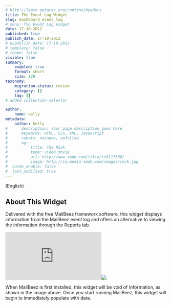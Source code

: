 ```yaml
---
# http://learn.getgrav.org/content/headers
title: The Event Log Widget
slug: dashboard_event_log
# menu: The Event Log Widget
date: 17-10-2012
published: true
publish_date: 17-10-2012
# unpublish_date: 17-10-2012
# template: false
# theme: false
visible: true
summary:
    enabled: true
    format: short
    size: 128
taxonomy:
    migration-status: review
    category: []
    tag: []
# added collection selector

author:
    name: kelly
metadata:
    author: kelly
#      description: Your page description goes here
#      keywords: HTML, CSS, XML, JavaScript
#      robots: noindex, nofollow
#      og:
#          title: The Rock
#          type: video.movie
#          url: http://www.imdb.com/title/tt0117500/
#          image: http://ia.media-imdb.com/images/rock.jpg
#  cache_enable: false
#  last_modified: true
---
```


(English)

## About This Widget

Delivered with the free MailBeez framework software, this widget displays information from the MailBeez event log and offers an alternative to viewing the information through the Reports tab.

[![](http://localhost/wordpress_mailbeez_EOL/wp-content/themes/awake/lib/scripts/timthumb/thumb.php?src=http://www.mailbeez.com/images/doc/dashboardbeez/event_log.png&w=270&h=94&zc=1&q=100 "Event Log Widget")](http://www.mailbeez.com/images/doc/dashboardbeez/event_log.png "Event Log Widget")![](http://localhost/wordpress_mailbeez_EOL/wp-content/themes/awake/images/shortcodes/image_shadow.png)

When MailBeez is first installed, this widget will be void of information, as shown in the image above. Once you start running MailBeez, this widget will begin to immediately populate with data.
